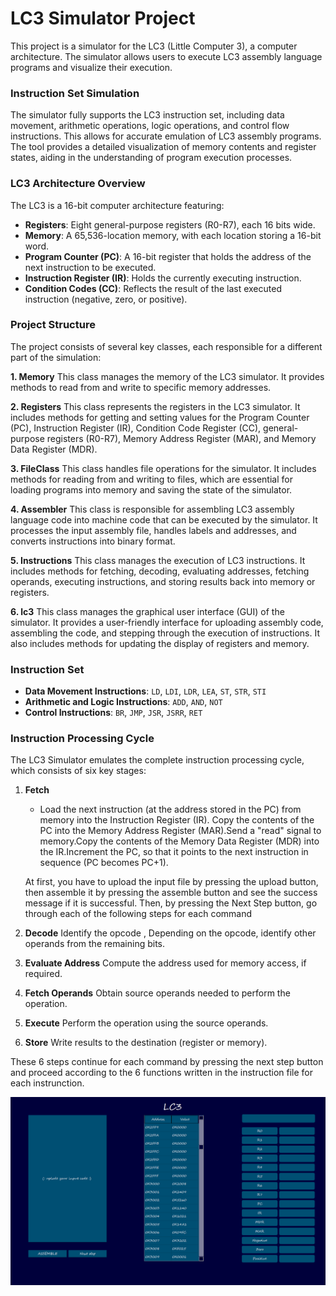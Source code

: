 # LC3 Simulator Project
This project is a simulator for the LC3 (Little Computer 3), a computer architecture. The simulator allows users to execute LC3 assembly language programs and visualize their execution.

### Instruction Set Simulation

The simulator fully supports the LC3 instruction set, including data movement, arithmetic operations, logic operations, and control flow instructions. This allows for accurate emulation of LC3 assembly programs.
The tool provides a detailed visualization of memory contents and register states, aiding in the understanding of program execution processes.

### LC3 Architecture Overview

The LC3 is a 16-bit computer architecture featuring:

- **Registers**: Eight general-purpose registers (R0-R7), each 16 bits wide.
- **Memory**: A 65,536-location memory, with each location storing a 16-bit word.
- **Program Counter (PC)**: A 16-bit register that holds the address of the next instruction to be executed.
- **Instruction Register (IR)**: Holds the currently executing instruction.
- **Condition Codes (CC)**: Reflects the result of the last executed instruction (negative, zero, or positive).

### Project Structure
The project consists of several key classes, each responsible for a different part of the simulation:

 **1. Memory**
This class manages the memory of the LC3 simulator. It provides methods to read from and write to specific memory addresses.

**2. Registers**
This class represents the registers in the LC3 simulator. It includes methods for getting and setting values for the Program Counter (PC), Instruction Register (IR), Condition Code Register (CC), general-purpose registers (R0-R7), Memory Address Register (MAR), and Memory Data Register (MDR).

**3. FileClass**
This class handles file operations for the simulator. It includes methods for reading from and writing to files, which are essential for loading programs into memory and saving the state of the simulator.

**4. Assembler**
This class is responsible for assembling LC3 assembly language code into machine code that can be executed by the simulator. It processes the input assembly file, handles labels and addresses, and converts instructions into binary format.

**5. Instructions**
This class manages the execution of LC3 instructions. It includes methods for fetching, decoding, evaluating addresses, fetching operands, executing instructions, and storing results back into memory or registers.

**6. lc3**
This class manages the graphical user interface (GUI) of the simulator. It provides a user-friendly interface for uploading assembly code, assembling the code, and stepping through the execution of instructions. It also includes methods for updating the display of registers and memory.


### Instruction Set
- **Data Movement Instructions**: `LD`, `LDI`, `LDR`, `LEA`, `ST`, `STR`, `STI`
- **Arithmetic and Logic Instructions**: `ADD`, `AND`, `NOT`
- **Control Instructions**: `BR`, `JMP`, `JSR`, `JSRR`, `RET`


### Instruction Processing Cycle

The LC3 Simulator emulates the complete instruction processing cycle, which consists of six key stages:

1. **Fetch**
   - Load the next instruction (at the address stored in the PC) from memory into the Instruction Register (IR). Copy the contents of the PC into the Memory 
    Address Register (MAR).Send a "read" signal to memory.Copy the contents of the Memory Data Register (MDR) into the IR.Increment the PC, so that it points to        the next instruction in sequence (PC becomes PC+1).

    At first, you have to upload the input file by pressing the upload button, then assemble it by pressing the assemble button and see the success message if it       is successful. Then, by pressing the Next Step button, go through each of the following steps for each command

2. **Decode**
    Identify the opcode , Depending on the opcode, identify other operands from the remaining bits.
     
3. **Evaluate Address**
   Compute the address used for memory access, if required.
   
4. **Fetch Operands**
   Obtain source operands needed to perform the operation.
   
5. **Execute**
    Perform the operation using the source operands.
     
6. **Store**
    Write results to the destination (register or memory).

These 6 steps continue for each command by pressing the next step button and proceed according to the 6 functions written in the instruction file for each instrunction.

![lc3 simulator](https://github.com/sana144/lc3-project/blob/main/lc3%20simulator.png)
